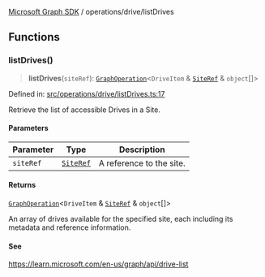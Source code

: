 [Microsoft Graph SDK](../../README.md) / operations/drive/listDrives

## Functions

### listDrives()

> **listDrives**(`siteRef`): [`GraphOperation`](../../GraphOperation.md#graphoperation)\<`DriveItem` & [`SiteRef`](../../SiteRef.md#siteref) & `object`[]\>

Defined in: [src/operations/drive/listDrives.ts:17](https://github.com/Future-Secure-AI/microsoft-graph/blob/main/src/operations/drive/listDrives.ts#L17)

Retrieve the list of accessible Drives in a Site.

#### Parameters

| Parameter | Type | Description |
| ------ | ------ | ------ |
| `siteRef` | [`SiteRef`](../../SiteRef.md#siteref) | A reference to the site. |

#### Returns

[`GraphOperation`](../../GraphOperation.md#graphoperation)\<`DriveItem` & [`SiteRef`](../../SiteRef.md#siteref) & `object`[]\>

An array of drives available for the specified site, each including its metadata and reference information.

#### See

https://learn.microsoft.com/en-us/graph/api/drive-list
